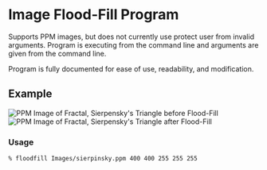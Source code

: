 # Image Flood-Fill Program
Supports PPM images, but does not currently use protect user from invalid
arguments.  Program is executing from the command line and arguments are given
from the command line.

Program is fully documented for ease of use, readability, and modification.

## Example
![PPM Image of Fractal, Sierpensky's Triangle before Flood-Fill](Images/sierpinsky_before.ppm)
![PPM Image of Fractal, Sierpensky's Triangle after Flood-Fill](Images/sierpinsky_after.ppm)

### Usage
```
% floodfill Images/sierpinsky.ppm 400 400 255 255 255
```
